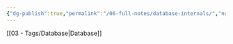 ```yaml
---
{"dg-publish":true,"permalink":"/06-full-notes/database-internals/","noteIcon":""}
---
```


[[03 - Tags/Database\|Database]]